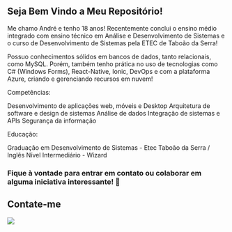 ## Seja Bem Vindo a Meu Repositório! 

Me chamo André e tenho 18 anos! Recentemente conclui o ensino médio integrado com ensino
técnico em Análise e Desenvolvimento de Sistemas e o curso de Desenvolvimento de Sistemas pela ETEC de Taboão da Serra! 

Possuo conhecimentos sólidos em bancos de dados, tanto relacionais, como MySQL. Porém, também tenho prática no uso de tecnologias como C# (Windows Forms), React-Native, Ionic, DevOps e com a plataforma Azure, criando e gerenciando recursos em nuvem!

Competências:

Desenvolvimento de aplicações web, móveis e Desktop
Arquitetura de software e design de sistemas
Análise de dados
Integração de sistemas e APIs
Segurança da informação

Educação:

Graduação em Desenvolvimento de Sistemas - Etec Taboão da Serra /
Inglês Nível Intermediário - Wizard


### Fique à vontade para entrar em contato ou colaborar em alguma iniciativa interessante! 👋 
    
  ## Contate-me 
 
<div align="left"> 
  <a href="https://www.linkedin.com/in/andr%C3%A9-marcos-matheus-neves-59a05528a/?originalSubdomain=br" target="_blank"><img src="https://img.shields.io/badge/LinkedIn-0077B5?style=for-the-badge&logo=linkedin&logoColor=white" target="_blank"></img></a>
</div>

<!--
Nome: André Marcos Mathues Neves

Profissão: Desenvolvedor de Sistemas

Sobre Mim:

Sou um desenvolvedor de software com 2 anos de experiência em desenvolvimento de sistemas e aplicações. Possuo uma sólida formação em Desenvolvimento e Sistemas, e tenho uma paixão por criar soluções inovadoras que atendam às necessidades dos usuários e melhorem a eficiência dos processos empresariais.

Minha trajetória profissional é marcada por projetos bem-sucedidos em diversas áreas, incluindo desenvolvimento web, ciência de dados e automação de processos. Tenho experiência em trabalhar com uma ampla gama de tecnologias e linguagens de programação, como Python, C#, HTML, CSS, PHP, JavaScript e sou adepto das melhores práticas de desenvolvimento, como testes automatizados, integração contínua e Metodologias ágeis.

Competências:

Desenvolvimento de aplicações web, móveis e Desktop
Arquitetura de software e design de sistemas
Análise de dados
Integração de sistemas e APIs
Segurança da informação

Educação:

Graduação em Desenvolvimento de Sistemas - Etec Taboão da Serra
Inglês Nível Intermediário - Wizard

Contato:

LinkedIn: https://br.linkedin.com/in/andr%C3%A9-marcos-matheus-neves-59a05528a
Email: amarcosneves2501@gmail.com

Estou sempre em busca de novas oportunidades para aprender e colaborar. Sinta-se à vontade para entrar em contato comigo para discutir projetos, colaborações ou apenas trocar ideias sobre tecnologia e inovação.

-->
